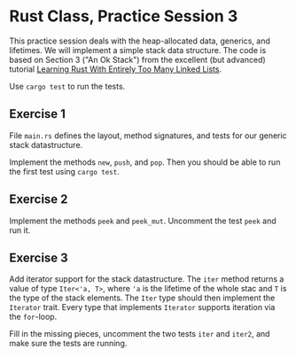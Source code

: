 # Rust Class, Practice Session 3

This practice session deals with the heap-allocated data, generics,
and lifetimes. We will implement a simple stack data structure. The
code is based on Section 3 ("An Ok Stack") from the excellent
(but advanced) tutorial
[Learning Rust With Entirely Too Many Linked Lists](https://rust-unofficial.github.io/too-many-lists/index.html).

Use `cargo test` to run the tests.

## Exercise 1

File `main.rs` defines the layout, method signatures, and tests for our
generic stack datastructure.

Implement the methods `new`, `push`, and `pop`. Then you should be able
to run the first test using `cargo test`.

## Exercise 2

Implement the methods `peek` and `peek_mut`. Uncomment the test `peek` and
run it.

## Exercise 3

Add iterator support for the stack datastructure. The `iter` method returns
a value of type `Iter<'a, T>`, where `'a` is the lifetime of the whole stac
and `T` is the type of the stack elements. The `Iter` type should then
implement the `Iterator` trait. Every type that implements `Iterator`
supports iteration via the `for`-loop.

Fill in the missing pieces, uncomment the two tests `iter` and `iter2`, and
make sure the tests are running.

